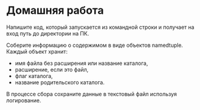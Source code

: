 # Домашняя работа 

Напишите код, который запускается из командной строки и получает на вход путь до директории на ПК. 

Соберите информацию о содержимом в виде объектов namedtuple. 
Каждый объект хранит:
* имя файла без расширения или название каталога,
* расширение, если это файл, 
* флаг каталога, 
* название родительского каталога.

В процессе сбора сохраните данные в текстовый файл используя логирование.